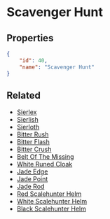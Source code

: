 # Scavenger Hunt

<no description available>

## Properties

```json
{
    "id": 40,
    "name": "Scavenger Hunt"
}
```

## Related

- [Sierlex](../items/1753-sierlex.md)
- [Sierlish](../items/1754-sierlish.md)
- [Sierloth](../items/1755-sierloth.md)
- [Bitter Rush](../items/1750-bitter-rush.md)
- [Bitter Flash](../items/1751-bitter-flash.md)
- [Bitter Crush](../items/1752-bitter-crush.md)
- [Belt Of The Missing](../items/1760-belt-of-the-missing.md)
- [White Runed Cloak](../items/1759-white-runed-cloak.md)
- [Jade Edge](../items/1747-jade-edge.md)
- [Jade Point](../items/1748-jade-point.md)
- [Jade Rod](../items/1749-jade-rod.md)
- [Red Scalehunter Helm](../items/1756-red-scalehunter-helm.md)
- [White Scalehunter Helm](../items/1757-white-scalehunter-helm.md)
- [Black Scalehunter Helm](../items/1758-black-scalehunter-helm.md)

